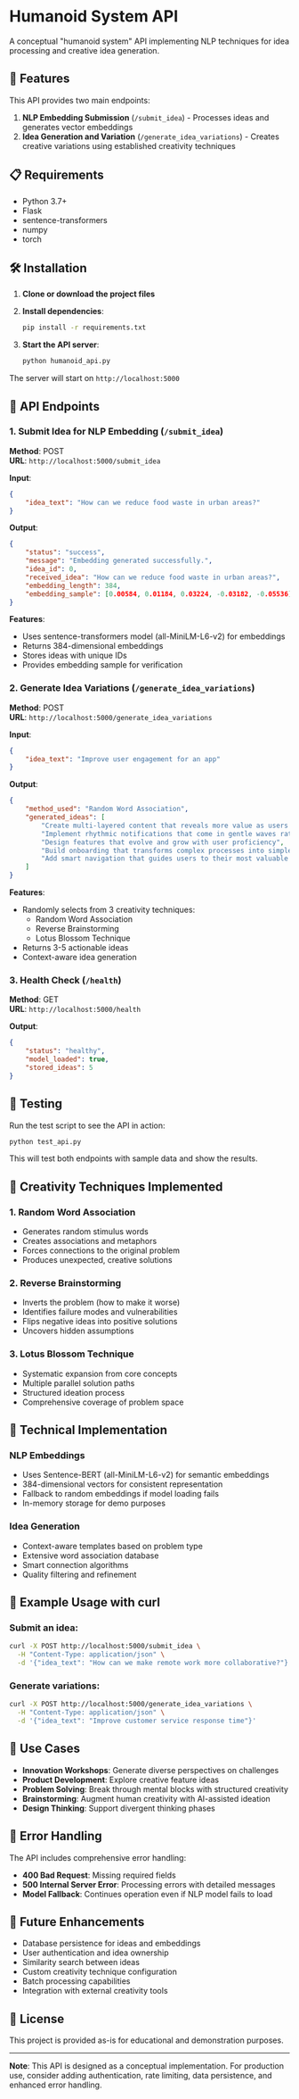 # Humanoid System API

A conceptual "humanoid system" API implementing NLP techniques for idea processing and creative idea generation.

## 🚀 Features

This API provides two main endpoints:

1. **NLP Embedding Submission** (`/submit_idea`) - Processes ideas and generates vector embeddings
2. **Idea Generation and Variation** (`/generate_idea_variations`) - Creates creative variations using established creativity techniques

## 📋 Requirements

- Python 3.7+
- Flask
- sentence-transformers
- numpy
- torch

## 🛠️ Installation

1. **Clone or download the project files**

2. **Install dependencies**:
   ```bash
   pip install -r requirements.txt
   ```

3. **Start the API server**:
   ```bash
   python humanoid_api.py
   ```

The server will start on `http://localhost:5000`

## 📡 API Endpoints

### 1. Submit Idea for NLP Embedding (`/submit_idea`)

**Method**: POST  
**URL**: `http://localhost:5000/submit_idea`

**Input**:
```json
{
    "idea_text": "How can we reduce food waste in urban areas?"
}
```

**Output**:
```json
{
    "status": "success",
    "message": "Embedding generated successfully.",
    "idea_id": 0,
    "received_idea": "How can we reduce food waste in urban areas?",
    "embedding_length": 384,
    "embedding_sample": [0.00584, 0.01184, 0.03224, -0.03182, -0.05536]
}
```

**Features**:
- Uses sentence-transformers model (all-MiniLM-L6-v2) for embeddings
- Returns 384-dimensional embeddings
- Stores ideas with unique IDs
- Provides embedding sample for verification

### 2. Generate Idea Variations (`/generate_idea_variations`)

**Method**: POST  
**URL**: `http://localhost:5000/generate_idea_variations`

**Input**:
```json
{
    "idea_text": "Improve user engagement for an app"
}
```

**Output**:
```json
{
    "method_used": "Random Word Association",
    "generated_ideas": [
        "Create multi-layered content that reveals more value as users dig deeper",
        "Implement rhythmic notifications that come in gentle waves rather than constant pings",
        "Design features that evolve and grow with user proficiency",
        "Build onboarding that transforms complex processes into simple, beautiful experiences",
        "Add smart navigation that guides users to their most valuable actions"
    ]
}
```

**Features**:
- Randomly selects from 3 creativity techniques:
  - Random Word Association
  - Reverse Brainstorming  
  - Lotus Blossom Technique
- Returns 3-5 actionable ideas
- Context-aware idea generation

### 3. Health Check (`/health`)

**Method**: GET  
**URL**: `http://localhost:5000/health`

**Output**:
```json
{
    "status": "healthy",
    "model_loaded": true,
    "stored_ideas": 5
}
```

## 🧪 Testing

Run the test script to see the API in action:

```bash
python test_api.py
```

This will test both endpoints with sample data and show the results.

## 🎨 Creativity Techniques Implemented

### 1. Random Word Association
- Generates random stimulus words
- Creates associations and metaphors
- Forces connections to the original problem
- Produces unexpected, creative solutions

### 2. Reverse Brainstorming
- Inverts the problem (how to make it worse)
- Identifies failure modes and vulnerabilities  
- Flips negative ideas into positive solutions
- Uncovers hidden assumptions

### 3. Lotus Blossom Technique
- Systematic expansion from core concepts
- Multiple parallel solution paths
- Structured ideation process
- Comprehensive coverage of problem space

## 🔧 Technical Implementation

### NLP Embeddings
- Uses Sentence-BERT (all-MiniLM-L6-v2) for semantic embeddings
- 384-dimensional vectors for consistent representation
- Fallback to random embeddings if model loading fails
- In-memory storage for demo purposes

### Idea Generation
- Context-aware templates based on problem type
- Extensive word association database
- Smart connection algorithms
- Quality filtering and refinement

## 📝 Example Usage with curl

### Submit an idea:
```bash
curl -X POST http://localhost:5000/submit_idea \
  -H "Content-Type: application/json" \
  -d '{"idea_text": "How can we make remote work more collaborative?"}'
```

### Generate variations:
```bash
curl -X POST http://localhost:5000/generate_idea_variations \
  -H "Content-Type: application/json" \
  -d '{"idea_text": "Improve customer service response time"}'
```

## 🎯 Use Cases

- **Innovation Workshops**: Generate diverse perspectives on challenges
- **Product Development**: Explore creative feature ideas
- **Problem Solving**: Break through mental blocks with structured creativity
- **Brainstorming**: Augment human creativity with AI-assisted ideation
- **Design Thinking**: Support divergent thinking phases

## 🚨 Error Handling

The API includes comprehensive error handling:

- **400 Bad Request**: Missing required fields
- **500 Internal Server Error**: Processing errors with detailed messages
- **Model Fallback**: Continues operation even if NLP model fails to load

## 🔮 Future Enhancements

- Database persistence for ideas and embeddings
- User authentication and idea ownership
- Similarity search between ideas
- Custom creativity technique configuration
- Batch processing capabilities
- Integration with external creativity tools

## 📄 License

This project is provided as-is for educational and demonstration purposes.

---

**Note**: This API is designed as a conceptual implementation. For production use, consider adding authentication, rate limiting, data persistence, and enhanced error handling.